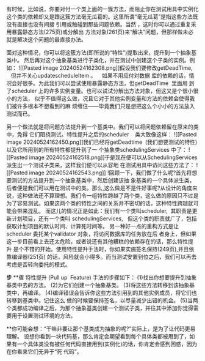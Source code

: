 有时候，比如说，你要对付一个类上面的一簇方法，而阻止你在测试用具中实例化这个类的依赖却又是跟这簇方法毫无瓜葛的。这里所谓“毫无瓜葛”是指这些方法既没有直接也没有间接 引用或触碰到那些问题依赖。当然 ，这时你可以通过重复采用暴露静态方法(275页)或分解出 方法对象(261页)来“解决”问题，但那样做未必就是解决这个问题的最直接办法。

面对这种情况，你可以将这簇方法(即所说的“特性”)提取出来，提升到一个抽象基类中。 然后再对这个抽象基类进行子类化，并在测试中创建这个子类的实例。例如：
![[Pasted image 20240524162308.png]]假设我们要修改getDeadTime,    但并不关心updatescheduleItem 。    如果不用应付对数据 库的依赖的话，情况会好很多。为此我们可以尝试使用暴露静态方法，但getDeadTime  里面用 到了scheduler 上的许多实例变量。也可以试试分解出方法对象，但这又是个很小很小的方法， 似乎不值得这么做，况且它对于其他实例变量和方法的依赖会使得我们被许多根本不想看到的麻 烦缠住——毕竟我们只是想把这么个小小的方法放入测试而已。

另一个做法就是将问题方法提升到一个基类中。我们可以将问题依赖留在原来的类中，免得 它们阻挠测试。特性提升之后的scheduler    类大致像这样：
![[Pasted image 20240524162450.png]]我们已经将getDeadtime  (我们想要测试的特性)以及它所用到的所有特性都提升到了一 个抽象类schedulingServices 中了：
![[Pasted image 20240524162518.png]]于是现在便可以从SchedulingServices派生出一个测试子类来，这样我们便可以从容地 在测试用具中访问这些方法了：
![[Pasted image 20240524162543.png]]
!回顾一下，我们做了什么呢?首先将想要测试的方法提升到一个抽象基类中，然后创建该抽 象基类的一个具体派生类，后者便是我们可以用在测试中的类。那么,这么做是不是件好事呢?从设计的角度来说，这种做法还不算理想。我们令一组特性跨越了两个类，这么做的原因只不过是为了容易测试。如果这两个类的特性之间的关系并不密切的话，这种特性跨越就可能会带来混乱。
而这儿的情况正是如此：我们有一个类叫scheduler,  其职责是更新计划项目，还有一个类叫 schedulingServices,   但这个类的职责就广了，包括获取计划项目的默认时间、计算死时间等。 另一种好一点的重构方式是让scheduler 委托某个validator 对象，将访问数据库的任务放在后 者身上，但如果这一步目前看上去还太危险，或者说还有其他糟糕的依赖存在的话，那么特性提升 是个不错的开始。使用特性提升手法时，你如果实施签名保持(249页),并且依靠编译器(251页) 的话，风险就会小得多。而当测试安置到位之后，我们可以再去考虑是否转向委托的模式。

**步** **骤
特性提升 (Pull up  Feature) 手法的步骤如下：
(1)找出你想要提升到抽象基类中去的方法。
(2)为它们创建一个抽象基类。
(3)将这些方法转移到该抽象基类中，再编译。
(4)编译错误会告诉你这些方法引用到的其他实例成员，将它们也转移到基类中。记住这么 做的时候要保持签名，以尽量减少出错的机会。
(5)当两个类都成功编译之后，为那个抽象基类创建一个测试子类，并往其中添加你觉得需要用于设置测试环境的方法。

**你可能会想：“干嘛非要让那个基类成为抽象的呢?”实际上，是为了让代码更易理解。 设想你看到一块代码基，那么肯定会期望看到每个具体类都被用到了，如果有一个具体类没有被任何代码直接用到(实例化)的话，你肯定会感到困惑，因为在你看来它们无异于“死 代码”。
